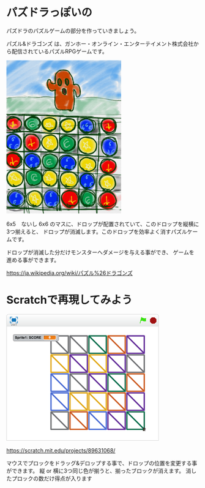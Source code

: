 # パズドラっぽいの

パズドラのパズルゲームの部分を作っていきましょう。


パズル&ドラゴンズ は、ガンホー・オンライン・エンターテイメント株式会社から配信されているパズルRPGゲームです。


![](about.png)

6x5　ないし 6x6 のマスに、ドロップが配置されていて、このドロップを縦横に3つ揃えると、
ドロップが消滅します。このドロップを効率よく消すパズルケームです。

ドロップが消滅した分だけモンスターへダメージを与える事ができ、
ゲームを進める事ができます。




https://ja.wikipedia.org/wiki/パズル%26ドラゴンズ

# Scratchで再現してみよう

![](scratch_sample.png)

https://scratch.mit.edu/projects/89631068/

マウスでプロックをドラッグ&デロップする事で、ドロップの位置を変更する事ができます。
縦 or 横に3つ同じ色が揃うと、揃ったブロックが消えます。
消したプロックの数だけ得点が入ります
